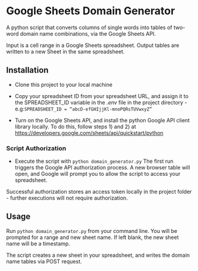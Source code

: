 # Google Sheets Domain Generator

A python script that converts columns of single words into tables of two-word domain name combinations, via the Google Sheets API.

Input is a cell range in a Google Sheets spreadsheet. Output tables are written to a new Sheet in the same spreadsheet.

## Installation

- Clone this project to your local machine

- Copy your spreadsheet ID from your spreadsheet URL, and assign it to the SPREADSHEET_ID variable in the *.env* file in the project directory - e.g:`SPREADSHEET_ID = “abcD-efGHIjjKl-mnoPQRsTUVwxyZ”`

- Turn on the Google Sheets API, and install the python Google API client library locally. To do this, follow steps 1) and 2) at
https://developers.google.com/sheets/api/quickstart/python

### Script Authorization 

- Execute the script with `python domain_generator.py` The first run triggers the Google API authorization process. A new browser table will open, and Google will prompt you to allow the script to access your spreadsheet.

Successful authorization stores an access token locally in the project folder - further executions will not require authorization. 

## Usage

Run 
`python domain_generator.py` from your command line. You will be prompted for a range and 
new sheet name. If left blank, the new sheet name will be a timestamp.

The script creates a new sheet in your spreadsheet, and writes the domain name tables via POST request.

